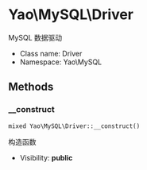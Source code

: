 Yao\MySQL\Driver
===============

MySQL 数据驱动




* Class name: Driver
* Namespace: Yao\MySQL







Methods
-------


### __construct

    mixed Yao\MySQL\Driver::__construct()

构造函数



* Visibility: **public**



